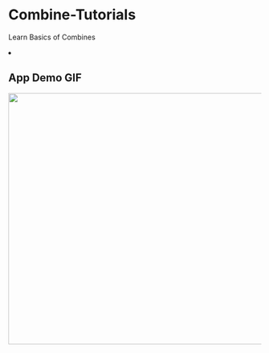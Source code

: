 # Combine-Tutorials
Learn Basics of Combines

<li>
<h2>App Demo GIF</h2>
<img src="GIF/loginScreen.gif" width="800" height="500">
</li>
